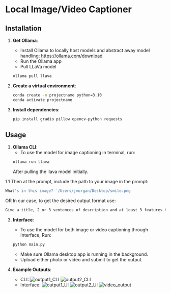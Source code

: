 # Local Image/Video Captioner



## Installation
1. **Get Ollama**:
    - Install Ollama to locally host models and abstract away model handling: https://ollama.com/download
    - Run the Ollama app
    - Pull LLaVa model
    ```bash
    ollama pull llava
    ```

2. **Create a virtual environment**:
    ```bash
    conda create -n projectname python=3.10
    conda activate projectname  
    ```

3. **Install dependencies**:
    ```bash
    pip install gradio pillow opencv-python requests
    ```

    
## Usage
1. **Ollama CLI**:
    - To use the model for image captioning in terminal, run:
    ```bash
    ollama run llava
    ```
   After pulling the llava model initially.
   
1.1 Then at the prompt, include the path to your image in the prompt:
   
   ```bash
   What's in this image? `/Users/jmorgan/Desktop/smile.png
   ```
   
OR
In our case, to get the desired output format use:
   
```bash
Give a title, 2 or 3 sentences of description and at least 3 features to at most 5 features for this image `image_path`
```

3. **Interface**:
    - To use the model for both image or video captioning through Interface, Run:
    ```bash
    python main.py
    ```
    - Make sure Ollama desktop app is running in the background. 
    - Upload either photo or video and submit to get the output. 



4. **Example Outputs**:
   - CLI:
     ![output1_CLI](https://github.com/user-attachments/assets/882577f1-64ba-4e55-a20c-56c8974abb1c)
     ![output2_CLI](https://github.com/user-attachments/assets/497286de-68b7-4d29-81b1-7ea9e2a72b88)
   - Interface:
     ![output1_UI](https://github.com/user-attachments/assets/80f3c844-cacb-418d-8bef-05184a24bf87)
     ![output2_UI](https://github.com/user-attachments/assets/74b93373-bac1-4d35-b207-289a72f110d1)
     ![video_output](https://github.com/user-attachments/assets/71cb6a6a-8cc1-4f1c-8548-98db70f7c51b)
     
     

